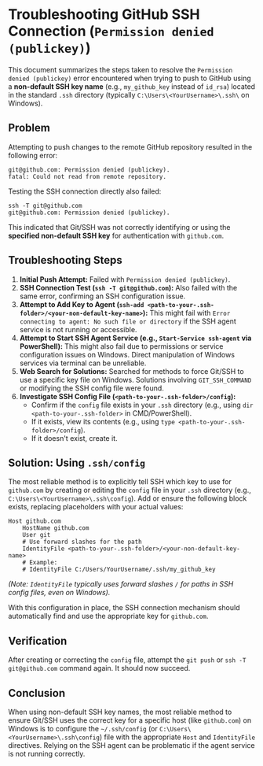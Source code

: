 # Troubleshooting GitHub SSH Connection (`Permission denied (publickey)`)

This document summarizes the steps taken to resolve the `Permission denied (publickey)` error encountered when trying to push to GitHub using a **non-default SSH key name** (e.g., `my_github_key` instead of `id_rsa`) located in the standard `.ssh` directory (typically `C:\Users\<YourUsername>\.ssh\` on Windows).

## Problem

Attempting to push changes to the remote GitHub repository resulted in the following error:

```
git@github.com: Permission denied (publickey).
fatal: Could not read from remote repository.
```

Testing the SSH connection directly also failed:

```
ssh -T git@github.com
git@github.com: Permission denied (publickey).
```

This indicated that Git/SSH was not correctly identifying or using the **specified non-default SSH key** for authentication with `github.com`.

## Troubleshooting Steps

1.  **Initial Push Attempt:** Failed with `Permission denied (publickey)`.
2.  **SSH Connection Test (`ssh -T git@github.com`):** Also failed with the same error, confirming an SSH configuration issue.
3.  **Attempt to Add Key to Agent (`ssh-add <path-to-your-.ssh-folder>/<your-non-default-key-name>`):** This might fail with `Error connecting to agent: No such file or directory` if the SSH agent service is not running or accessible.
4.  **Attempt to Start SSH Agent Service (e.g., `Start-Service ssh-agent` via PowerShell):** This might also fail due to permissions or service configuration issues on Windows. Direct manipulation of Windows services via terminal can be unreliable.
5.  **Web Search for Solutions:** Searched for methods to force Git/SSH to use a specific key file on Windows. Solutions involving `GIT_SSH_COMMAND` or modifying the SSH config file were found.
6.  **Investigate SSH Config File (`<path-to-your-.ssh-folder>/config`):**
    *   Confirm if the `config` file exists in your `.ssh` directory (e.g., using `dir <path-to-your-.ssh-folder>` in CMD/PowerShell).
    *   If it exists, view its contents (e.g., using `type <path-to-your-.ssh-folder>/config`).
    *   If it doesn't exist, create it.

## Solution: Using `.ssh/config`

The most reliable method is to explicitly tell SSH which key to use for `github.com` by creating or editing the `config` file in your `.ssh` directory (e.g., `C:\Users\<YourUsername>\.ssh\config`). Add or ensure the following block exists, replacing placeholders with your actual values:

```
Host github.com
    HostName github.com
    User git
    # Use forward slashes for the path
    IdentityFile <path-to-your-.ssh-folder>/<your-non-default-key-name>
    # Example:
    # IdentityFile C:/Users/YourUsername/.ssh/my_github_key
```

*(Note: `IdentityFile` typically uses forward slashes `/` for paths in SSH config files, even on Windows).*

With this configuration in place, the SSH connection mechanism should automatically find and use the appropriate key for `github.com`.

## Verification

After creating or correcting the `config` file, attempt the `git push` or `ssh -T git@github.com` command again. It should now succeed.

## Conclusion

When using non-default SSH key names, the most reliable method to ensure Git/SSH uses the correct key for a specific host (like `github.com`) on Windows is to configure the `~/.ssh/config` (or `C:\Users\<YourUsername>\.ssh\config`) file with the appropriate `Host` and `IdentityFile` directives. Relying on the SSH agent can be problematic if the agent service is not running correctly. 